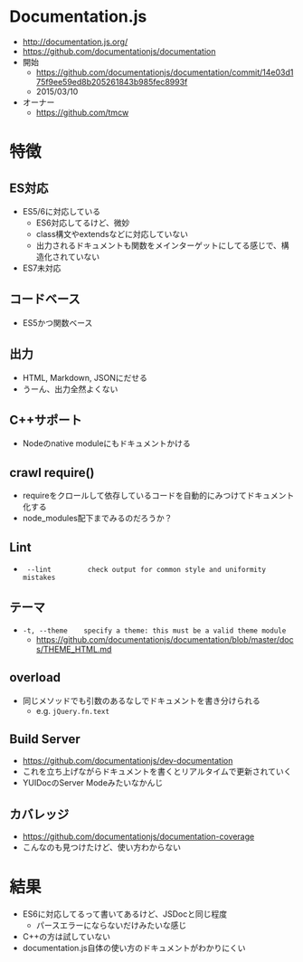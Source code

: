 # Documentation.js
- http://documentation.js.org/
- https://github.com/documentationjs/documentation
- 開始
  - https://github.com/documentationjs/documentation/commit/14e03d175f9ee59ed8b205261843b985fec8993f
  - 2015/03/10
- オーナー
  - https://github.com/tmcw

# 特徴
## ES対応
- ES5/6に対応している
  - ES6対応してるけど、微妙
  - class構文やextendsなどに対応していない
  - 出力されるドキュメントも関数をメインターゲットにしてる感じで、構造化されていない
- ES7未対応

## コードベース
- ES5かつ関数ベース

## 出力
- HTML, Markdown, JSONにだせる
- うーん、出力全然よくない

## C++サポート
- Nodeのnative moduleにもドキュメントかける

## crawl require()
- requireをクロールして依存しているコードを自動的にみつけてドキュメント化する
- node_modules配下までみるのだろうか？

## Lint
- `` --lint         check output for common style and uniformity mistakes``

## テーマ
- ``-t, --theme    specify a theme: this must be a valid theme module``
  - https://github.com/documentationjs/documentation/blob/master/docs/THEME_HTML.md

## overload
- 同じメソッドでも引数のあるなしでドキュメントを書き分けられる
  - e.g. ``jQuery.fn.text``

## Build Server
- https://github.com/documentationjs/dev-documentation
- これを立ち上げながらドキュメントを書くとリアルタイムで更新されていく
- YUIDocのServer Modeみたいなかんじ

## カバレッジ
- https://github.com/documentationjs/documentation-coverage
- こんなのも見つけたけど、使い方わからない

# 結果
- ES6に対応してるって書いてあるけど、JSDocと同じ程度
  - パースエラーにならないだけみたいな感じ
- C++の方は試していない
- documentation.js自体の使い方のドキュメントがわかりにくい
